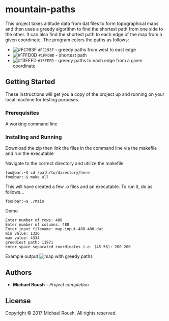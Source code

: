 # mountain-paths

This project takes altitude data from dat files to form topographical maps and then uses a greedy algorithm to find the shortest path from one side to the other. It can also find the shortest path to each edge of the map from a given coordinate. The program colors the paths as follows:
- ![#FC193F](https://placehold.it/15/FC193F/000000?text=+) `#FC193F` - greedy paths from west to east edge
- ![#1FFD0D](https://placehold.it/15/1FFD0D/000000?text=+) `#1FFD0D` - shortest path
- ![#13FEFD](https://placehold.it/15/13FEFD/000000?text=+) `#13FEFD` - greedy paths to each edge from a given coordinate

## Getting Started

These instructions will get you a copy of the project up and running on your local machine for testing purposes.

### Prerequisites

A working command line

### Installing and Running

Download the zip then link the files in the command line via the makefile and run the executable

Navigate to the correct directory and utilize the makefile

```console
foo@bar:~$ cd /path/to/directory/here
foo@bar:~$ make all
```

This will have created a few .o files and an executable. To run it, do as follows...

```console
foo@bar:~$ ./Main
```

Demo

```console
Enter number of rows: 480
Enter number of columns: 480
Enter input filename: map-input-480-480.dat
min value: 1326
max value: 4334
greediest path: 11971
enter space separated coordinates i.e. (45 56): 200 200
```

Example output
![map with greedy paths](map-input-480-480.dat.ppm)

## Authors

* **Michael Roush** - *Project completion*

## License

Copyright © 2017 Michael Roush. All rights reserved.

